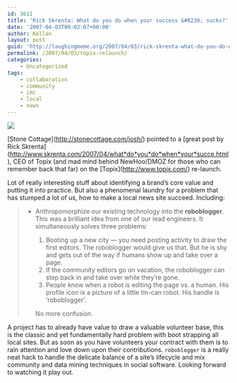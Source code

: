 ```yaml
---
id: 3611
title: 'Rick Skrenta: What do you do when your success &#8230; sucks?'
date: '2007-04-03T09:02:07+00:00'
author: Kellan
layout: post
guid: 'http://laughingmeme.org/2007/04/03/rick-skrenta-what-do-you-do-when-your-success-sucks/'
permalink: /2007/04/03/topix-relaunch/
categories:
    - Uncategorized
tags:
    - collaboration
    - community
    - imc
    - local
    - news
---
```


[![](http://laughingmeme.org/img/topix_skyline_crop.png)](http://topix.com)

\[Stone Cottage\](http://stonecottage.com/josh/) pointed to a \[great post by Rick Skrenta\](http://www.skrenta.com/2007/04/what*do*you*do*when*your*succe.html), CEO of Topix (and mad mind behind NewHoo/DMOZ for those who can remember back that far) on the \[Topix\](http://www.topix.com/) re-launch.

Lot of really interesting stuff about identifying a brand’s core value and putting it into practice. But also a phenomenal laundry for a problem that has stumped a lot of us, how to make a local news site succeed. Including:

> - Anthropomorphize our existing technology into the **roboblogger**. This was a brilliant idea from one of our lead engineers. It simultaneously solves three problems:
>     
>     
>     1. Booting up a new city — you need posting activity to draw the first editors. The roboblogger would give us that. But he is shy and gets out of the way if humans show up and take over a page.
>     2. If the community editors go on vacation, the roboblogger can step back in and take over while they’re gone.
>     3. People know when a robot is editing the page vs. a human. His profile icon is a picture of a little tin-can robot. His handle is ‘roboblogger’.
>     
>      No more confusion.

A project has to already have value to draw a valuable volunteer base, this is the classic and yet fundamentally hard problem with boot strapping all local sites. But as soon as you have volunteers your contract with them is to rain attention and love down upon their contributions. `roboblogger` is a really neat hack to handle the delicate balance of a site’s lifecycle and mix community and data mining techniques in social software. Looking forward to watching it play out.